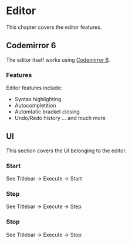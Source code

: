 # Editor
This chapter covers the editor features.

## Codemirror 6

The editor itself works using [Codemirror 6](https://codemirror.net/6/).

### Features

Editor features include:

- Syntax highlighting
- Autocompletition
- Automtatic bracket closing
- Undo/Redo history
  ... and much more

## UI

This section covers the UI belonging to the editor.

### Start

See Titlebar -> Execute -> Start

### Step

See Titlebar -> Execute -> Step

### Stop

See Titlebar -> Execute -> Stop
